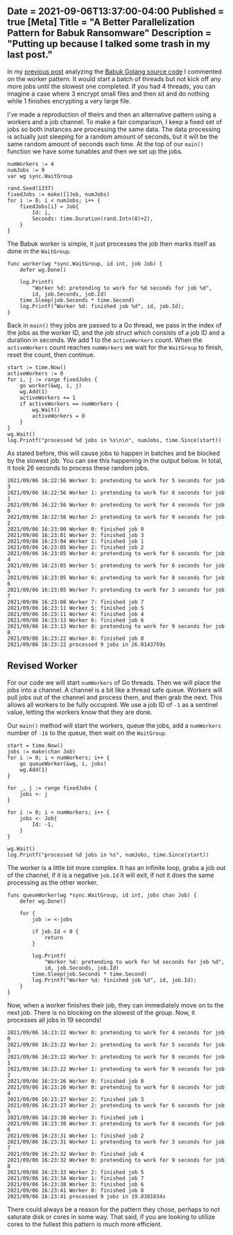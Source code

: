 Date = 2021-09-06T13:37:00-04:00
Published = true
[Meta]
Title = "A Better Parallelization Pattern for Babuk Ransomware"
Description = "Putting up because I talked some trash in my last post."
---

In my [previous post](https://tacix.at/posts/Babuk%20Source%20Code%20Leak%20-%20Golang%20Encryptor.html) analyzing the [Babuk Golang source code](https://gist.github.com/TACIXAT/92f04e033939136aa0171ff29a726e7a) I commented on the worker pattern. It would start a batch of threads but not kick off any more jobs until the slowest one completed. If you had 4 threads, you can imagine a case where 3 encrypt small files and then sit and do nothing while 1 finishes encrypting a very large file.

I've made a reproduction of theirs and then an alternative pattern using a workers and a job channel. To make a fair comparison, I keep a fixed set of jobs so both instances are processing the same data. The data processing is actually just sleeping for a random amount of seconds, but it will be the same random amount of seconds each time. At the top of our `main()` function we have some tunables and then we set up the jobs. 

```golang
numWorkers := 4
numJobs := 9
var wg sync.WaitGroup

rand.Seed(1337)
fixedJobs := make([]Job, numJobs)
for i := 0; i < numJobs; i++ {
	fixedJobs[i] = Job{
		Id: i,
		Seconds: time.Duration(rand.Intn(8)+2),
	}
}
```

The Babuk worker is simple, it just processes the job then marks itself as done in the `WaitGroup`. 

```golang
func worker(wg *sync.WaitGroup, id int, job Job) {
	defer wg.Done()

	log.Printf(
		"Worker %d: pretending to work for %d seconds for job %d", 
		id, job.Seconds, job.Id)
	time.Sleep(job.Seconds * time.Second)
	log.Printf("Worker %d: finished job %d", id, job.Id);
}
```

Back in `main()` they jobs are passed to a Go thread, we pass in the index of the jobs as the worker ID, and the job struct which consists of a job ID and a duration in seconds. We add 1 to the `activeWorkers` count. When the `activeWorkers` count reaches `numWorkers` we wait for the `WaitGroup` to finish, reset the count, then continue.

```golang
start := time.Now()
activeWorkers := 0
for i, j := range fixedJobs {
	go worker(&wg, i, j)
	wg.Add(1)
	activeWorkers += 1
	if activeWorkers == numWorkers {
		wg.Wait()
		activeWorkers = 0
	}
}
wg.Wait()
log.Printf("processed %d jobs in %s\n\n", numJobs, time.Since(start))
```

As stated before, this will cause jobs to happen in batches and be blocked by the slowest job. You can see this happening in the output below. In total, it took 26 seconds to process these random jobs.

```
2021/09/06 16:22:56 Worker 3: pretending to work for 5 seconds for job 3
2021/09/06 16:22:56 Worker 1: pretending to work for 8 seconds for job 1
2021/09/06 16:22:56 Worker 0: pretending to work for 4 seconds for job 0
2021/09/06 16:22:56 Worker 2: pretending to work for 9 seconds for job 2
2021/09/06 16:23:00 Worker 0: finished job 0
2021/09/06 16:23:01 Worker 3: finished job 3
2021/09/06 16:23:04 Worker 1: finished job 1
2021/09/06 16:23:05 Worker 2: finished job 2
2021/09/06 16:23:05 Worker 4: pretending to work for 6 seconds for job 4
2021/09/06 16:23:05 Worker 5: pretending to work for 6 seconds for job 5
2021/09/06 16:23:05 Worker 6: pretending to work for 8 seconds for job 6
2021/09/06 16:23:05 Worker 7: pretending to work for 3 seconds for job 7
2021/09/06 16:23:08 Worker 7: finished job 7
2021/09/06 16:23:11 Worker 5: finished job 5
2021/09/06 16:23:11 Worker 4: finished job 4
2021/09/06 16:23:13 Worker 6: finished job 6
2021/09/06 16:23:13 Worker 8: pretending to work for 9 seconds for job 8
2021/09/06 16:23:22 Worker 8: finished job 8
2021/09/06 16:23:22 processed 9 jobs in 26.0143759s
```

## Revised Worker

For our code we will start `numWorkers` of Go threads. Then we will place the jobs into a channel. A channel is a bit like a thread safe queue. Workers will pull jobs out of the channel and process them, and then grab the next. This allows all workers to be fully occupied. We use a job ID of `-1` as a sentinel value, letting the workers know that they are done.

Our `main()` method will start the workers, queue the jobs, add a `numWorkers` number of `-1`s to the queue, then wait on the `WaitGroup`.

```golang
start = time.Now()
jobs := make(chan Job)
for i := 0; i < numWorkers; i++ {
	go queueWorker(&wg, i, jobs)
	wg.Add(1)
}

for _, j := range fixedJobs {
	jobs <- j
}

for i := 0; i < numWorkers; i++ {
	jobs <- Job{
		Id: -1,
	}
}

wg.Wait()
log.Printf("processed %d jobs in %s", numJobs, time.Since(start))
```

The worker is a little bit more complex. It has an infinite loop, grabs a job out of the channel, if it is a negative `job.Id` it will exit, if not it does the same processing as the other worker.

```golang
func queueWorker(wg *sync.WaitGroup, id int, jobs chan Job) {
	defer wg.Done()

	for {
		job := <-jobs

		if job.Id < 0 {
			return
		}

		log.Printf(
			"Worker %d: pretending to work for %d seconds for job %d", 
			id, job.Seconds, job.Id)
		time.Sleep(job.Seconds * time.Second)
		log.Printf("Worker %d: finished job %d", id, job.Id);
	}
}
```

Now, when a worker finishes their job, they can immediately move on to the next job. There is no blocking on the slowest of the group. Now, it processes all jobs in 19 seconds!

```
2021/09/06 16:23:22 Worker 0: pretending to work for 4 seconds for job 0
2021/09/06 16:23:22 Worker 2: pretending to work for 5 seconds for job 3
2021/09/06 16:23:22 Worker 3: pretending to work for 8 seconds for job 1
2021/09/06 16:23:22 Worker 1: pretending to work for 9 seconds for job 2
2021/09/06 16:23:26 Worker 0: finished job 0
2021/09/06 16:23:26 Worker 0: pretending to work for 6 seconds for job 4
2021/09/06 16:23:27 Worker 2: finished job 3
2021/09/06 16:23:27 Worker 2: pretending to work for 6 seconds for job 5
2021/09/06 16:23:30 Worker 3: finished job 1
2021/09/06 16:23:30 Worker 3: pretending to work for 8 seconds for job 6
2021/09/06 16:23:31 Worker 1: finished job 2
2021/09/06 16:23:31 Worker 1: pretending to work for 3 seconds for job 7
2021/09/06 16:23:32 Worker 0: finished job 4
2021/09/06 16:23:32 Worker 0: pretending to work for 9 seconds for job 8
2021/09/06 16:23:33 Worker 2: finished job 5
2021/09/06 16:23:34 Worker 1: finished job 7
2021/09/06 16:23:38 Worker 3: finished job 6
2021/09/06 16:23:41 Worker 0: finished job 8
2021/09/06 16:23:41 processed 9 jobs in 19.0381034s
```

There could always be a reason for the pattern they chose, perhaps to not saturate disk or cores in some way. That said, if you are looking to utilize cores to the fullest this pattern is much more efficient.